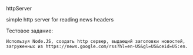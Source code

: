 
httpServer

simple http server for reading news headers

Тестовое задание:

    Используя Node.JS, создать http сервер, выдающий заголовки новостей, загруженных из https://news.google.com/rss?hl=en-US&gl=US&ceid=US:en.

   


